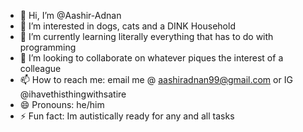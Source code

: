 - 👋 Hi, I’m @Aashir-Adnan
- 👀 I’m interested in dogs, cats and a DINK Household 
- 🌱 I’m currently learning literally everything that has to do with programming
- 💞️ I’m looking to collaborate on whatever piques the interest of a colleague
- 📫 How to reach me: email me @ aashiradnan99@gmail.com or IG @ihavethisthingwithsatire
- 😄 Pronouns: he/him
- ⚡ Fun fact: Im autistically ready for any and all tasks

<!---
Aashir-Adnan/Aashir-Adnan is a ✨ special ✨ repository because its `README.md` (this file) appears on your GitHub profile.
You can click the Preview link to take a look at your changes.
--->

